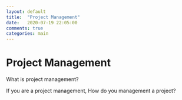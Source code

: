 ```yaml
---
layout: default
title:  "Project Management"
date:   2020-07-19 22:05:00
comments: true
categories: main
---
```


# Project Management  
What is project management?

If you are a project management, How do you management a project?  

